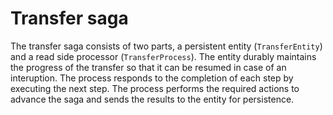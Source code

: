 # Transfer saga
The transfer saga consists of two parts, a persistent entity (`TransferEntity`) and a read side processor (`TransferProcess`). The entity durably maintains the progress of the transfer so that it can be resumed in case of an interuption. The process responds to the completion of each step by executing the next step. The process performs the required actions to advance the saga and sends the results to the entity for persistence.
